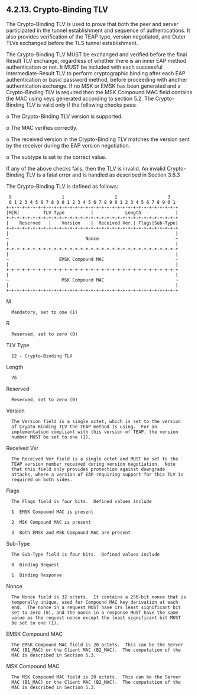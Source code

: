 ## 4.2.13.  Crypto-Binding TLV

   The Crypto-Binding TLV is used to prove that both the peer and server
   participated in the tunnel establishment and sequence of
   authentications.  It also provides verification of the TEAP type,
   version negotiated, and Outer TLVs exchanged before the TLS tunnel
   establishment.

   The Crypto-Binding TLV MUST be exchanged and verified before the
   final Result TLV exchange, regardless of whether there is an inner
   EAP method authentication or not. It MUST be included with each 
   successful Intermediate-Result TLV to perform cryptographic binding
   after each EAP authentication or basic password method, before 
   proceeding with another authentication exchange.  If no MSK or EMSK 
   has been generated and a Crypto-Binding TLV is required then the MSK
   Compound MAC field contains the MAC using keys generated according 
   to section 5.2. The Crypto-Binding TLV is valid only if the following 
   checks pass:

   o  The Crypto-Binding TLV version is supported.

   o  The MAC verifies correctly.

   o  The received version in the Crypto-Binding TLV matches the version
      sent by the receiver during the EAP version negotiation.

   o  The subtype is set to the correct value.

   If any of the above checks fails, then the TLV is invalid.  An
   invalid Crypto-Binding TLV is a fatal error and is handled as
   described in Section 3.6.3

   The Crypto-Binding TLV is defined as follows:

     0                   1                   2                   3 
     0 1 2 3 4 5 6 7 8 9 0 1 2 3 4 5 6 7 8 9 0 1 2 3 4 5 6 7 8 9 0 1
    +-+-+-+-+-+-+-+-+-+-+-+-+-+-+-+-+-+-+-+-+-+-+-+-+-+-+-+-+-+-+-+-+
    |M|R|         TLV Type          |            Length             |
    +-+-+-+-+-+-+-+-+-+-+-+-+-+-+-+-+-+-+-+-+-+-+-+-+-+-+-+-+-+-+-+-+
    |    Reserved   |    Version    |  Received Ver.| Flags|Sub-Type|
    +-+-+-+-+-+-+-+-+-+-+-+-+-+-+-+-+-+-+-+-+-+-+-+-+-+-+-+-+-+-+-+-+
    |                                                               |
    ~                             Nonce                             ~
    |                                                               |
    +-+-+-+-+-+-+-+-+-+-+-+-+-+-+-+-+-+-+-+-+-+-+-+-+-+-+-+-+-+-+-+-+
    |                                                               |
    ~                   EMSK Compound MAC                           ~
    |                                                               |
    +-+-+-+-+-+-+-+-+-+-+-+-+-+-+-+-+-+-+-+-+-+-+-+-+-+-+-+-+-+-+-+-+
    |                                                               |
    ~                    MSK Compound MAC                           ~
    |                                                               |
    +-+-+-+-+-+-+-+-+-+-+-+-+-+-+-+-+-+-+-+-+-+-+-+-+-+-+-+-+-+-+-+-+

   M

      Mandatory, set to one (1)

   R

      Reserved, set to zero (0)

   TLV Type

      12 - Crypto-Binding TLV

   Length

      76

   Reserved

      Reserved, set to zero (0)

   Version

      The Version field is a single octet, which is set to the version
      of Crypto-Binding TLV the TEAP method is using.  For an
      implementation compliant with this version of TEAP, the version
      number MUST be set to one (1).

   Received Ver

      The Received Ver field is a single octet and MUST be set to the
      TEAP version number received during version negotiation.  Note
      that this field only provides protection against downgrade
      attacks, where a version of EAP requiring support for this TLV is
      required on both sides.

   Flags

      The Flags field is four bits.  Defined values include

      1  EMSK Compound MAC is present

      2  MSK Compound MAC is present

      3  Both EMSK and MSK Compound MAC are present

   Sub-Type

      The Sub-Type field is four bits.  Defined values include

      0  Binding Request

      1  Binding Response

   Nonce

      The Nonce field is 32 octets.  It contains a 256-bit nonce that is
      temporally unique, used for Compound MAC key derivation at each
      end.  The nonce in a request MUST have its least significant bit
      set to zero (0), and the nonce in a response MUST have the same
      value as the request nonce except the least significant bit MUST
      be set to one (1).

   EMSK Compound MAC

      The EMSK Compound MAC field is 20 octets.  This can be the Server
      MAC (B1_MAC) or the Client MAC (B2_MAC).  The computation of the
      MAC is described in Section 5.3.

   MSK Compound MAC

      The MSK Compound MAC field is 20 octets.  This can be the Server
      MAC (B1_MAC) or the Client MAC (B2_MAC).  The computation of the
      MAC is described in Section 5.3.
